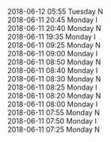 2018-06-12 05:55 Tuesday  N  
2018-06-11 20:45 Monday  I  
2018-06-11 20:40 Monday  N  
2018-06-11 19:35 Monday  I  
2018-06-11 09:25 Monday  N  
2018-06-11 09:00 Monday  I  
2018-06-11 08:50 Monday  N  
2018-06-11 08:40 Monday  I  
2018-06-11 08:30 Monday  N  
2018-06-11 08:25 Monday  I  
2018-06-11 08:20 Monday  N  
2018-06-11 08:00 Monday  I  
2018-06-11 07:55 Monday  N  
2018-06-11 07:50 Monday  I  
2018-06-11 07:25 Monday  N  
